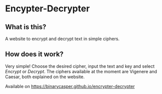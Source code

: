 # Encypter-Decrypter

## What is this?
A website to encrypt and decrypt text in simple ciphers. 

## How does it work? 
Very simple! Choose the desired cipher, input the text and key and select *Encrypt* or *Decrypt*. 
The ciphers available at the moment are Vigenere and Caesar, both explained on the website. 

Available on <a href=https://binarycasper.github.io/encrypter-decrypter>https://binarycasper.github.io/encrypter-decrypter</a>

